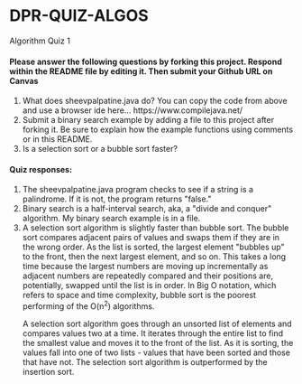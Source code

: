# DPR-QUIZ-ALGOS
Algorithm Quiz 1
 
<h4>Please answer the following questions by forking this project. Respond within the README file by editing it. Then submit your Github URL on Canvas</h4>
<ol>
 <li>What does sheevpalpatine.java do? You can copy the code from above and use a browser ide here... https://www.compilejava.net/</li>
  <li>Submit a binary search example by adding a file to this project after forking it. Be sure to explain how the example functions using comments or in this README.</li>
  <li>Is a selection sort or a bubble sort faster?</li>
 </ol>
 <h4>Quiz responses:</h4>
<ol>
 <li> The sheevpalpatine.java program checks to see if a string is a palindrome. If it is not, the program returns "false."</li>
 <li> Binary search is a half-interval search, aka, a "divide and conquer" algorithm. My binary search example is in a file.  </li>
 <li> A selection sort algorithm is slightly faster than bubble sort. The bubble sort compares adjacent pairs of values and swaps them if they are in the wrong order. As the list is sorted, the largest element "bubbles up" to the front, then the next largest element, and so on. This takes a long time because the largest numbers are moving up incrementally as adjacent numbers are repeatedly compared and their positions are, potentially, swapped until the list is in order. In Big O notation, which refers to space and time complexity, bubble sort is the poorest performing of the O(n<sup>2</sup>) algorithms.
  <p>A selection sort algorithm goes through an unsorted list of elements and compares values two at a time. It iterates through the entire list to find the smallest value and moves it to the front of the list. As it is sorting, the values fall into one of two lists - values that have been sorted and those that have not. The selection sort algorithm is outperformed by the insertion sort.</p>  </li>
